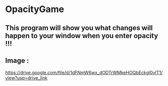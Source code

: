 # OpacityGame

## This program will show you what changes will happen to your window when you enter opacity !!!


## Image :

https://drive.google.com/file/d/1dFNmW6wx_dODTrWMkeHOQbEckgl0vIT1/view?usp=drive_link

